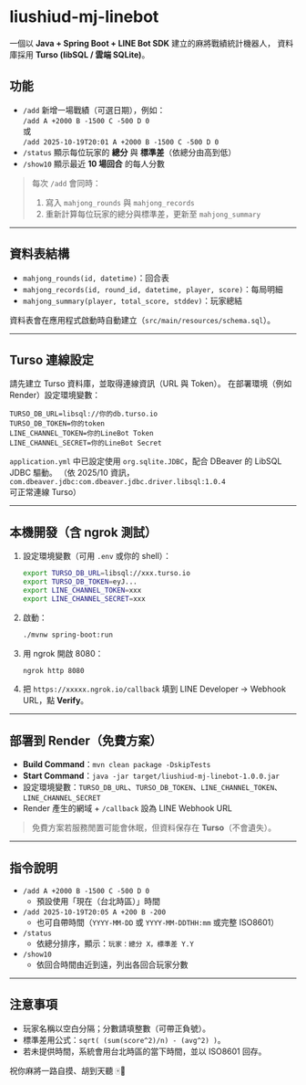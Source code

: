 # liushiud-mj-linebot

一個以 **Java + Spring Boot + LINE Bot SDK** 建立的麻將戰績統計機器人，
資料庫採用 **Turso (libSQL / 雲端 SQLite)**。

## 功能
- `/add` 新增一場戰績（可選日期），例如：  
  `/add A +2000 B -1500 C -500 D 0`  
  或  
  `/add 2025-10-19T20:01 A +2000 B -1500 C -500 D 0`
- `/status` 顯示每位玩家的 **總分** 與 **標準差**（依總分由高到低）
- `/show10` 顯示最近 **10 場回合** 的每人分數

> 每次 `/add` 會同時：  
> 1. 寫入 `mahjong_rounds` 與 `mahjong_records`  
> 2. 重新計算每位玩家的總分與標準差，更新至 `mahjong_summary`

---

## 資料表結構

- `mahjong_rounds(id, datetime)`：回合表
- `mahjong_records(id, round_id, datetime, player, score)`：每局明細
- `mahjong_summary(player, total_score, stddev)`：玩家總結

資料表會在應用程式啟動時自動建立（`src/main/resources/schema.sql`）。

---

## Turso 連線設定

請先建立 Turso 資料庫，並取得連線資訊（URL 與 Token）。
在部署環境（例如 Render）設定環境變數：

```
TURSO_DB_URL=libsql://你的db.turso.io
TURSO_DB_TOKEN=你的token
LINE_CHANNEL_TOKEN=你的LineBot Token
LINE_CHANNEL_SECRET=你的LineBot Secret
```

`application.yml` 中已設定使用 `org.sqlite.JDBC`，配合 DBeaver 的 LibSQL JDBC 驅動。
（依 2025/10 資訊，`com.dbeaver.jdbc:com.dbeaver.jdbc.driver.libsql:1.0.4` 可正常連線 Turso）

---

## 本機開發（含 ngrok 測試）

1. 設定環境變數（可用 `.env` 或你的 shell）：
   ```bash
   export TURSO_DB_URL=libsql://xxx.turso.io
   export TURSO_DB_TOKEN=eyJ...
   export LINE_CHANNEL_TOKEN=xxx
   export LINE_CHANNEL_SECRET=xxx
   ```
2. 啟動：
   ```bash
   ./mvnw spring-boot:run
   ```
3. 用 ngrok 開啟 8080：
   ```bash
   ngrok http 8080
   ```
4. 把 `https://xxxxx.ngrok.io/callback` 填到 LINE Developer → Webhook URL，點 **Verify**。

---

## 部署到 Render（免費方案）

- **Build Command**：`mvn clean package -DskipTests`
- **Start Command**：`java -jar target/liushiud-mj-linebot-1.0.0.jar`
- 設定環境變數：`TURSO_DB_URL`、`TURSO_DB_TOKEN`、`LINE_CHANNEL_TOKEN`、`LINE_CHANNEL_SECRET`
- Render 產生的網域 + `/callback` 設為 LINE Webhook URL

> 免費方案若服務閒置可能會休眠，但資料保存在 **Turso**（不會遺失）。

---

## 指令說明

- `/add A +2000 B -1500 C -500 D 0`
  - 預設使用「現在（台北時區）」時間
- `/add 2025-10-19T20:05 A +200 B -200`
  - 也可自帶時間（`YYYY-MM-DD` 或 `YYYY-MM-DDTHH:mm` 或完整 ISO8601）
- `/status`
  - 依總分排序，顯示：`玩家：總分 X，標準差 Y.Y`
- `/show10`
  - 依回合時間由近到遠，列出各回合玩家分數

---

## 注意事項

- 玩家名稱以空白分隔；分數請填整數（可帶正負號）。
- 標準差用公式：`sqrt( (sum(score^2)/n) - (avg^2) )`。
- 若未提供時間，系統會用台北時區的當下時間，並以 ISO8601 回存。

祝你麻將一路自摸、胡到天聽 🀄🎉

